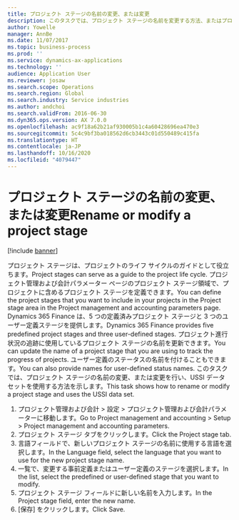 ```yaml
---
title: プロジェクト ステージの名前の変更、または変更
description: このタスクでは、プロジェクト ステージの名前を変更する方法、またはプロジェクト ステージを変更する方法を示します。
author: Yowelle
manager: AnnBe
ms.date: 11/07/2017
ms.topic: business-process
ms.prod: ''
ms.service: dynamics-ax-applications
ms.technology: ''
audience: Application User
ms.reviewer: josaw
ms.search.scope: Operations
ms.search.region: Global
ms.search.industry: Service industries
ms.author: andchoi
ms.search.validFrom: 2016-06-30
ms.dyn365.ops.version: AX 7.0.0
ms.openlocfilehash: ac9f18a62b21af930005b1c4a60428696ea470e3
ms.sourcegitcommit: 5c4c9bf3ba018562d6cb3443c01d550489c415fa
ms.translationtype: HT
ms.contentlocale: ja-JP
ms.lasthandoff: 10/16/2020
ms.locfileid: "4079447"
---
```

# <a name="rename-or-modify-a-project-stage"></a><span data-ttu-id="e8fda-103">プロジェクト ステージの名前の変更、または変更</span><span class="sxs-lookup"><span data-stu-id="e8fda-103">Rename or modify a project stage</span></span>

[!include [banner](../../includes/banner.md)]

<span data-ttu-id="e8fda-104">プロジェクト ステージは、プロジェクトのライフ サイクルのガイドとして役立ちます。</span><span class="sxs-lookup"><span data-stu-id="e8fda-104">Project stages can serve as a guide to the project life cycle.</span></span> <span data-ttu-id="e8fda-105">プロジェクト管理および会計パラメーター ページのプロジェクト ステージ領域で、プロジェクトに含めるプロジェクト ステージを定義できます。</span><span class="sxs-lookup"><span data-stu-id="e8fda-105">You can define the project stages that you want to include in your projects in the Project stage area in the Project management and accounting parameters page.</span></span> <span data-ttu-id="e8fda-106">Dynamics 365 Finance は、5 つの定義済みプロジェクト ステージと 3 つのユーザー定義ステージを提供します。</span><span class="sxs-lookup"><span data-stu-id="e8fda-106">Dynamics 365 Finance provides five predefined project stages and three user-defined stages.</span></span> <span data-ttu-id="e8fda-107">プロジェクト進行状況の追跡に使用しているプロジェクト ステージの名前を更新できます。</span><span class="sxs-lookup"><span data-stu-id="e8fda-107">You can update the name of a project stage that you are using to track the progress of projects.</span></span> <span data-ttu-id="e8fda-108">ユーザー定義のステータスの名前を付けることもできます。</span><span class="sxs-lookup"><span data-stu-id="e8fda-108">You can also provide names for user-defined status names.</span></span> <span data-ttu-id="e8fda-109">このタスクでは、プロジェクト ステージの名前の変更、または変更を行い、USSI データ セットを使用する方法を示します。</span><span class="sxs-lookup"><span data-stu-id="e8fda-109">This task shows how to rename or modify a project stage and uses the USSI data set.</span></span>

1. <span data-ttu-id="e8fda-110">プロジェクト管理および会計 > 設定 > プロジェクト管理および会計パラメーターに移動します。</span><span class="sxs-lookup"><span data-stu-id="e8fda-110">Go to Project management and accounting > Setup > Project management and accounting parameters.</span></span>
2. <span data-ttu-id="e8fda-111">プロジェクト ステージ タブをクリックします。</span><span class="sxs-lookup"><span data-stu-id="e8fda-111">Click the Project stage tab.</span></span>
3. <span data-ttu-id="e8fda-112">言語フィールドで、新しいプロジェクト ステージの名前に使用する言語を選択します。</span><span class="sxs-lookup"><span data-stu-id="e8fda-112">In the Language field, select the language that you want to use for the new project stage name.</span></span>
4. <span data-ttu-id="e8fda-113">一覧で、変更する事前定義またはユーザー定義のステージを選択します。</span><span class="sxs-lookup"><span data-stu-id="e8fda-113">In the list, select the predefined or user-defined stage that you want to modify.</span></span> 
5. <span data-ttu-id="e8fda-114">プロジェクト ステージ フィールドに新しい名前を入力します。</span><span class="sxs-lookup"><span data-stu-id="e8fda-114">In the Project stage field, enter the new name.</span></span>
6. <span data-ttu-id="e8fda-115">[保存] をクリックします。</span><span class="sxs-lookup"><span data-stu-id="e8fda-115">Click Save.</span></span>
